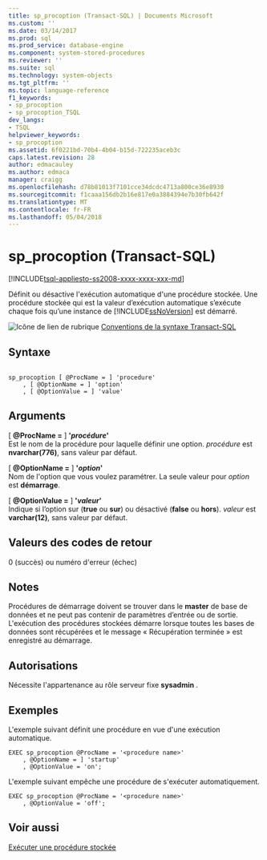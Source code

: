 ```yaml
---
title: sp_procoption (Transact-SQL) | Documents Microsoft
ms.custom: ''
ms.date: 03/14/2017
ms.prod: sql
ms.prod_service: database-engine
ms.component: system-stored-procedures
ms.reviewer: ''
ms.suite: sql
ms.technology: system-objects
ms.tgt_pltfrm: ''
ms.topic: language-reference
f1_keywords:
- sp_procoption
- sp_procoption_TSQL
dev_langs:
- TSQL
helpviewer_keywords:
- sp_procoption
ms.assetid: 6f0221bd-70b4-4b04-b15d-722235aceb3c
caps.latest.revision: 28
author: edmacauley
ms.author: edmaca
manager: craigg
ms.openlocfilehash: d78b81013f7101cce34dcdc4713a800ce36e8930
ms.sourcegitcommit: f1caaa156db2b16e817e0a3884394e7b30fb642f
ms.translationtype: MT
ms.contentlocale: fr-FR
ms.lasthandoff: 05/04/2018
---
```

# <a name="spprocoption-transact-sql"></a>sp_procoption (Transact-SQL)
[!INCLUDE[tsql-appliesto-ss2008-xxxx-xxxx-xxx-md](../../includes/tsql-appliesto-ss2008-xxxx-xxxx-xxx-md.md)]

  Définit ou désactive l'exécution automatique d'une procédure stockée. Une procédure stockée qui est la valeur d’exécution automatique s’exécute chaque fois qu’une instance de [!INCLUDE[ssNoVersion](../../includes/ssnoversion-md.md)] est démarré.  
  
 ![Icône de lien de rubrique](../../database-engine/configure-windows/media/topic-link.gif "Icône lien de rubrique") [Conventions de la syntaxe Transact-SQL](../../t-sql/language-elements/transact-sql-syntax-conventions-transact-sql.md)  
  
## <a name="syntax"></a>Syntaxe  
  
```  
  
sp_procoption [ @ProcName = ] 'procedure'   
    , [ @OptionName = ] 'option'   
    , [ @OptionValue = ] 'value'   
```  
  
## <a name="arguments"></a>Arguments  
 [  **@ProcName =** ] **'***procédure***'**  
 Est le nom de la procédure pour laquelle définir une option. *procédure* est **nvarchar(776)**, sans valeur par défaut.  
  
 [  **@OptionName =** ] **'***option***'**  
 Nom de l'option que vous voulez paramétrer. La seule valeur pour *option* est **démarrage**.  
  
 [  **@OptionValue =** ] **'***valeur***'**  
 Indique si l’option sur (**true** ou **sur**) ou désactivé (**false** ou **hors**). *valeur* est **varchar(12)**, sans valeur par défaut.  
  
## <a name="return-code-values"></a>Valeurs des codes de retour  
 0 (succès) ou numéro d'erreur (échec)  
  
## <a name="remarks"></a>Notes  
 Procédures de démarrage doivent se trouver dans le **master** de base de données et ne peut pas contenir de paramètres d’entrée ou de sortie. L'exécution des procédures stockées démarre lorsque toutes les bases de données sont récupérées et le message « Récupération terminée » est enregistré au démarrage.  
  
## <a name="permissions"></a>Autorisations  
 Nécessite l'appartenance au rôle serveur fixe **sysadmin** .  
  
## <a name="examples"></a>Exemples  
 L'exemple suivant définit une procédure en vue d'une exécution automatique.  
  
```  
EXEC sp_procoption @ProcName = '<procedure name>'   
    , @OptionName = ] 'startup'   
    , @OptionValue = 'on';   
```  
  
 L'exemple suivant empêche une procédure de s'exécuter automatiquement.  
  
```  
EXEC sp_procoption @ProcName = '<procedure name>'   
    , @OptionValue = 'off';   
```  
  
## <a name="see-also"></a>Voir aussi  
 [Exécuter une procédure stockée](../../relational-databases/stored-procedures/execute-a-stored-procedure.md)  
  
  

